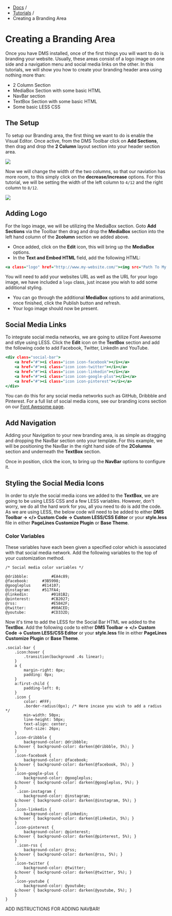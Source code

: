 <div class="row-fluid">
  <div class="span12">
		<ul class="breadcrumb">
  			<li><a href="http://docs.pagelines.com/">Docs</a> <span class="divider">/</span></li>
  			<li><a href="http://docs.pagelines.com/tutorials">Tutorials</a> <span class="divider">/</span></li>
  			<li class="active">Creating a Branding Area</li>
		</ul>
	</div>
</div>

# Creating a Branding Area #

Once you have DMS installed, once of the first things you will want to do is branding your website. Usually, these areas consist of a logo image on one side and a navigation menu and social media links on the other. In this tutorials, we will show you how to create your branding header area using nothing more than:

* 2 Column Section
* MediaBox Section with some basic HTML
* NavBar section
* TextBox Section with some basic HTML
* Some basic LESS CSS

## The Setup ##

To setup our Branding area, the first thing we want to do is enable the Visual Editor. Once active, from the DMS Toolbar click on **Add Sections**, then drag and drop the **2 Column** layout section into your header section area. 

![](https://raw.github.com/pagelines/Docs/master/gh-pages-template/public/img/branding-2column.jpg)

Now we will change the width of the two columns, so that our naviation has more room, to this simply click on the **decrease/increase** options. For this tutorial, we will be setting the width of the left column to `4/12` and the right column to `8/12`.

![](https://raw.github.com/pagelines/Docs/master/gh-pages-template/public/img/branding-column-width.jpg)


## Adding Logo ##

For the logo image, we will be utilizing the MediaBox section. Goto **Add Sections** via the Toolbar then drag and drop the **MediaBox** section into the left hand column of the **2column** section we added above.

* Once added, click on the **Edit** icon, this will bring up the **MediaBox** options.
* In the **Text and Embed HTML** field, add the following HTML:

~~~ .html
<a class="logo" href="http://www.my-website.com/"><img src="Path To My Image" alt="My Logo"></a>
~~~

You will need to add your websites URL as well as the URL for your logo image, we have included a `logo` class, just incase you wish to add some additional styling.

* You can go through the additional **MediaBox** options to add animations, once finished, click the Publish button and refresh.
* Your logo image should now be present.

## Social Media Links ##

To integrate social media networks, we are going to utilize Font Awesome and stlye using LESS. Click the **Edit** icon on the **TextBox** section and add the following code to add Facebook, Twitter, LinkedIn and YouTube.

~~~ .html
<div class="social-bar">
	<a href="#"><i class="icon icon-facebook"></i></a>
	<a href="#"><i class="icon icon-twitter"></i></a>
	<a href="#"><i class="icon icon-linkedin"></i></a>
	<a href="#"><i class="icon icon-google-plus"></i></a>
	<a href="#"><i class="icon icon-pinterest"></i></a>
</div>
~~~

You can do this for any social media networks such as GitHub, Dribbble and Pinterest. For a full list of social media icons, see our branding icons section on our [Font Awesome page](http://docs.pagelines.com/tutorials/font-awesome).

## Add Navigation ##

Adding your Navigation to your new branding area, is as simple as dragging and dropping the NavBar section onto your template. For this example, we will be positioning the NavBar in the right hand side of the **2Columns** section and underneath the **TextBox** section.

Once in position, click the <i class="icon-pencil"></i> icon, to bring up the **NavBar** options to configure it.

## Styling the Social Media Icons ##

In order to style the social media icons we added to the **TextBox**, we are going to be using LESS CSS and a few LESS variables. However, don't worry, we do all the hard work for you, all you need to do is add the code. As we are using LESS, the below code will need to be added to either **DMS Toolbar → </> Custom Code → Custom LESS/CSS Editor** or your **style.less** file in either **PageLines Customize Plugin** or **Base Theme**.

### Color Variables ###

These variables have each been given a specified color which is associated with that social media network. Add the following variables to the top of your customization method.

~~~ .less
/* Social media color variables */

@dribbble:			#EA4c89;
@facebook:		#3B5998;
@googleplus		#E14107;
@instagram:		#517FA4;
@linkedin:			#0181B2;
@pinterest:			#CB2027;
@rss:				#E5842F;
@twitter:			#00ACED;
@youtube:			#CD332D;
~~~

Now it's time to add the LESS for the Social Bar HTML we added to the **TextBox**. Add the following code to either **DMS Toolbar → </> Custom Code → Custom LESS/CSS Editor** or your **style.less** file in either **PageLines Customize Plugin** or **Base Theme**.

~~~ .less
.social-bar {
    .icon:hover {
        .transition(background .4s linear);
    }
    a {
        margin-right: 0px;
        padding: 0px;
    }
    a:first-child {
        padding-left: 0;
    }
    .icon {
        color: #FFF;
        .border-radius(0px); /* Here incase you wish to add a radius */
        min-width: 50px;
        line-height: 50px;
        text-align: center;
        font-size: 26px;
    }
    .icon-dribbble {
        background-color: @dribbble;
    &:hover { background-color: darken(@dribbble, 5%); }
    }
    .icon-facebook {
        background-color: @facebook;
    &:hover { background-color: darken(@facebook, 5%); }
    }
    .icon-google-plus {
        background-color: @googleplus;
    &:hover { background-color: darken(@googleplus, 5%); }
    }
     .icon-instagram {
        background-color: @instagram;
    &:hover { background-color: darken(@instagram, 5%); }
    }
    .icon-linkedin {
        background-color: @linkedin;
    &:hover { background-color: darken(@linkedin, 5%); }
    }
    .icon-pinterest {
        background-color: @pinterest;
    &:hover { background-color: darken(@pinterest, 5%); }
    }
     .icon-rss {
        background-color: @rss;
    &:hover { background-color: darken(@rss, 5%); }
    }
    .icon-twitter {
        background-color: @twitter;
    &:hover { background-color: darken(@twitter, 5%); }
    }
    .icon-youtube {
        background-color: @youtube;
    &:hover { background-color: darken(@youtube, 5%); }
    }
}
~~~



ADD INSTRUCTIONS FOR ADDING NAVBAR!
